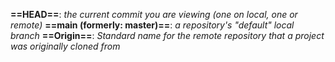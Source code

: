 **==HEAD==**: *the current commit you are viewing (one on local, one or remote)*
**==main (formerly: master)==**: *a repository's "default" local branch*
**==Origin==**: *Standard name for the remote repository that a project was originally cloned from*


